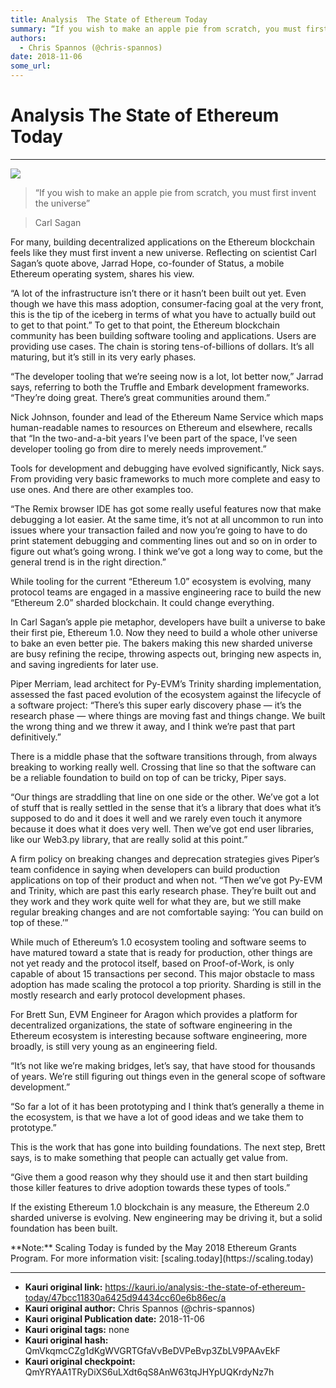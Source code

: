 ```yaml
---
title: Analysis  The State of Ethereum Today
summary: “If you wish to make an apple pie from scratch, you must first invent the universe” Carl Sagan
authors:
  - Chris Spannos (@chris-spannos)
date: 2018-11-06
some_url: 
---
```


# Analysis  The State of Ethereum Today



----


![](https://cdn-images-1.medium.com/max/1600/1*F75TP__0jpBZa9gc0tDPOQ.png)

> “If you wish to make an apple pie from scratch, you must first invent the universe”

> Carl Sagan

<p>For many, building decentralized applications on the Ethereum blockchain feels like they must first invent a new universe. Reflecting on scientist Carl Sagan’s quote above, Jarrad Hope, co-founder of Status, a mobile Ethereum operating system, shares his view.


<p>“A lot of the infrastructure isn’t there or it hasn’t been built out yet. Even though we have this mass adoption, consumer-facing goal at the very front, this is the tip of the iceberg in terms of what you have to actually build out to get to that point.”
To get to that point, the Ethereum blockchain community has been building software tooling and applications. Users are providing use cases. The chain is storing tens-of-billions of dollars. It’s all maturing, but it’s still in its very early phases.


<p>“The developer tooling that we’re seeing now is a lot, lot better now,” Jarrad says, referring to both the Truffle and Embark development frameworks. “They’re doing great. There’s great communities around them.”


<p>Nick Johnson, founder and lead of the Ethereum Name Service which maps human-readable names to resources on Ethereum and elsewhere, recalls that “In the two-and-a-bit years I’ve been part of the space, I’ve seen developer tooling go from dire to merely needs improvement.”


<p>Tools for development and debugging have evolved significantly, Nick says. From providing very basic frameworks to much more complete and easy to use ones. And there are other examples too.


<p>“The Remix browser IDE has got some really useful features now that make debugging a lot easier. At the same time, it’s not at all uncommon to run into issues where your transaction failed and now you’re going to have to do print statement debugging and commenting lines out and so on in order to figure out what’s going wrong. I think we’ve got a long way to come, but the general trend is in the right direction.”


<p>While tooling for the current “Ethereum 1.0” ecosystem is evolving, many protocol teams are engaged in a massive engineering race to build the new “Ethereum 2.0” sharded blockchain. It could change everything.


<p>In Carl Sagan’s apple pie metaphor, developers have built a universe to bake their first pie, Ethereum 1.0. Now they need to build a whole other universe to bake an even better pie. The bakers making this new sharded universe are busy refining the recipe, throwing aspects out, bringing new aspects in, and saving ingredients for later use.


<p>Piper Merriam, lead architect for Py-EVM’s Trinity sharding implementation, assessed the fast paced evolution of the ecosystem against the lifecycle of a software project: “There’s this super early discovery phase — it’s the research phase — where things are moving fast and things change. We built the wrong thing and we threw it away, and I think we’re past that part definitively.”


<p>There is a middle phase that the software transitions through, from always breaking to working really well. Crossing that line so that the software can be a reliable foundation to build on top of can be tricky, Piper says.


<p>“Our things are straddling that line on one side or the other. We’ve got a lot of stuff that is really settled in the sense that it’s a library that does what it’s supposed to do and it does it well and we rarely even touch it anymore because it does what it does very well. Then we’ve got end user libraries, like our Web3.py library, that are really solid at this point.”


<p>A firm policy on breaking changes and deprecation strategies gives Piper’s team confidence in saying when developers can build production applications on top of their product and when not. “Then we’ve got Py-EVM and Trinity, which are past this early research phase. They’re built out and they work and they work quite well for what they are, but we still make regular breaking changes and are not comfortable saying: ‘You can build on top of these.’”


<p>While much of Ethereum’s 1.0 ecosystem tooling and software seems to have matured toward a state that is ready for production, other things are not yet ready and the protocol itself, based on Proof-of-Work, is only capable of about 15 transactions per second. This major obstacle to mass adoption has made scaling the protocol a top priority. Sharding is still in the mostly research and early protocol development phases.


<p>For Brett Sun, EVM Engineer for Aragon which provides a platform for decentralized organizations, the state of software engineering in the Ethereum ecosystem is interesting because software engineering, more broadly, is still very young as an engineering field.


<p>“It’s not like we’re making bridges, let’s say, that have stood for thousands of years. We’re still figuring out things even in the general scope of software development.”


<p>“So far a lot of it has been prototyping and I think that’s generally a theme in the ecosystem, is that we have a lot of good ideas and we take them to prototype.”


<p>This is the work that has gone into building foundations. The next step, Brett says, is to make something that people can actually get value from.


<p>“Give them a good reason why they should use it and then start building those killer features to drive adoption towards these types of tools.”


<p>If the existing Ethereum 1.0 blockchain is any measure, the Ethereum 2.0 sharded universe is evolving. New engineering may be driving it, but a solid foundation has been built.


<p> **Note:** Scaling Today is funded by the May 2018 Ethereum Grants Program. For more information visit: [scaling.today](https://scaling.today) 



---

- **Kauri original link:** https://kauri.io/analysis:-the-state-of-ethereum-today/47bcc11830a6425d94434cc60e6b86ec/a
- **Kauri original author:** Chris Spannos (@chris-spannos)
- **Kauri original Publication date:** 2018-11-06
- **Kauri original tags:** none
- **Kauri original hash:** QmVkqmcCZg1dKgWVGRTGfaVvBeDVPeBvp3ZbLV9PAAvEkF
- **Kauri original checkpoint:** QmYRYAA1TRyDiXS6uLXdt6qS8AnW63tqJHYpUQKrdyNz7h



